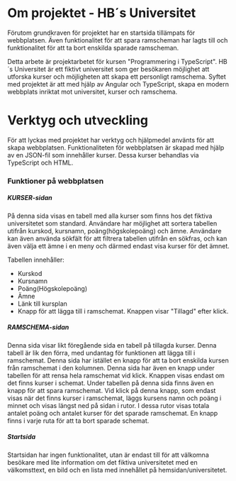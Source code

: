 # Om projektet - HB´s Universitet

Förutom grundkraven för projektet har en startsida tillämpats för webbplatsen. Även funktionalitet för att spara ramscheman har lagts till och funktionalitet för att ta bort enskilda sparade ramscheman.

Detta arbete är projektarbetet för kursen "Programmering i TypeScript". HB´s Universitet är ett fiktivt universitet som ger besökaren möjlighet att utforska kurser och möjligheten att skapa ett personligt ramschema. Syftet med projektet är att med hjälp av Angular och TypeScript, skapa en modern webbplats inriktat mot universitet, kurser och ramschema.


# Verktyg och utveckling

För att lyckas med projektet har verktyg och hjälpmedel använts för att skapa webbplatsen. Funktionaliteten för webbplatsen är skapad med hjälp av en JSON-fil som innehåller kurser. Dessa kurser behandlas via TypeScript och HTML.

### Funktioner på webbplatsen

##### KURSER-sidan

På denna sida visas en tabell med alla kurser som finns hos det fiktiva universitetet som standard. Användare har möjlighet att sortera tabellen utifrån kurskod, kursnamn, poäng(högskolepoäng) och ämne. Användare kan även använda sökfält för att filtrera tabellen utifrån en sökfras, och kan även välja ett ämne i en meny och därmed endast visa kurser för det ämnet.

Tabellen innehåller:
- Kurskod
- Kursnamn
- Poäng(Högskolepoäng)
- Ämne
- Länk till kursplan
- Knapp för att lägga till i ramschemat. Knappen visar "Tillagd" efter klick.

##### RAMSCHEMA-sidan

Denna sida visar likt föregående sida en tabell på tillagda kurser. Denna tabell är lik den förra, med undantag för funktionen att lägga till i ramschemat. Denna sida har istället en knapp för att ta bort enskilda kursen från ramschemat i den kolumnen. Denna sida har även en knapp under tabellen för att rensa hela ramschemat vid klick. Knappen visas endast om det finns kurser i schemat. Under tabellen på denna sida finns även en knapp för att spara ramschemat. Vid klick på denna knapp, som endast visas när det finns kurser i ramschemat, läggs kursens namn och poäng i minnet och visas längst ned på sidan i rutor. I dessa rutor visas totala antalet poäng och antalet kurser för det sparade ramschemat. En knapp finns i varje ruta för att ta bort sparade schemat.


##### Startsida

Startsidan har ingen funktionalitet, utan är endast till för att välkomna besökare med lite information om det fiktiva universitetet med en välkomsttext, en bild och en lista med innehållet på hemsidan/universitetet.